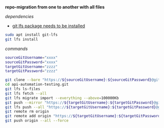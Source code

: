 **repo-migration from one to another with all files**

_dependencies_

* [git lfs package needs to be installed](
https://docs.github.com/en/repositories/working-with-files/managing-large-files/installing-git-large-file-storage)

```bash
sudo apt install git-lfs
git lfs install
```
_commands_

```bash
sourceGitUsername="xxxx"
sourceGitPassword="xxxx"
targetGitUsername="zzzz"
targetGitPassword="zzzz"

git clone --bare "https://${sourceGitUsername}:${sourceGitPassword}@github.com/fourtimes/api-automation-testing.git"
cd api-automation-testing.git
git lfs ls-files
git lfs fetch --all
git lfs migrate import --everything --above=100000Kb
git push --mirror "https://${targetGitUsername}:${targetGitPassword}@github.com/operation-unknown/api-automation-testing.git"
git lfs push --all "https://${targetGitUsername}:${targetGitPassword}@github.com/operation-unknown/api-automation-testing.git"
git remote rm origin
git remote add origin "https://${targetGitUsername}:${targetGitPassword}@github.com/operation-unknown/api-automation-testing.git"
git push origin --all --force
```
